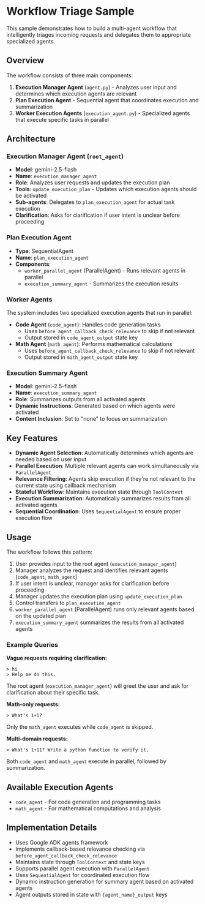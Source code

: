 # Workflow Triage Sample

This sample demonstrates how to build a multi-agent workflow that intelligently triages incoming requests and delegates them to appropriate specialized agents.

## Overview

The workflow consists of three main components:

1. **Execution Manager Agent** (`agent.py`) - Analyzes user input and determines which execution agents are relevant
2. **Plan Execution Agent** - Sequential agent that coordinates execution and summarization
3. **Worker Execution Agents** (`execution_agent.py`) - Specialized agents that execute specific tasks in parallel

## Architecture

### Execution Manager Agent (`root_agent`)
- **Model**: gemini-2.5-flash
- **Name**: `execution_manager_agent`
- **Role**: Analyzes user requests and updates the execution plan
- **Tools**: `update_execution_plan` - Updates which execution agents should be activated
- **Sub-agents**: Delegates to `plan_execution_agent` for actual task execution
- **Clarification**: Asks for clarification if user intent is unclear before proceeding

### Plan Execution Agent
- **Type**: SequentialAgent
- **Name**: `plan_execution_agent`
- **Components**:
  - `worker_parallel_agent` (ParallelAgent) - Runs relevant agents in parallel
  - `execution_summary_agent` - Summarizes the execution results

### Worker Agents
The system includes two specialized execution agents that run in parallel:

- **Code Agent** (`code_agent`): Handles code generation tasks
  - Uses `before_agent_callback_check_relevance` to skip if not relevant
  - Output stored in `code_agent_output` state key
- **Math Agent** (`math_agent`): Performs mathematical calculations
  - Uses `before_agent_callback_check_relevance` to skip if not relevant
  - Output stored in `math_agent_output` state key

### Execution Summary Agent
- **Model**: gemini-2.5-flash
- **Name**: `execution_summary_agent`
- **Role**: Summarizes outputs from all activated agents
- **Dynamic Instructions**: Generated based on which agents were activated
- **Content Inclusion**: Set to "none" to focus on summarization

## Key Features

- **Dynamic Agent Selection**: Automatically determines which agents are needed based on user input
- **Parallel Execution**: Multiple relevant agents can work simultaneously via `ParallelAgent`
- **Relevance Filtering**: Agents skip execution if they're not relevant to the current state using callback mechanism
- **Stateful Workflow**: Maintains execution state through `ToolContext`
- **Execution Summarization**: Automatically summarizes results from all activated agents
- **Sequential Coordination**: Uses `SequentialAgent` to ensure proper execution flow

## Usage

The workflow follows this pattern:

1. User provides input to the root agent (`execution_manager_agent`)
2. Manager analyzes the request and identifies relevant agents (`code_agent`, `math_agent`)
3. If user intent is unclear, manager asks for clarification before proceeding
4. Manager updates the execution plan using `update_execution_plan`
5. Control transfers to `plan_execution_agent`
6. `worker_parallel_agent` (ParallelAgent) runs only relevant agents based on the updated plan
7. `execution_summary_agent` summarizes the results from all activated agents

### Example Queries

**Vague requests requiring clarification:**

```
> hi
> Help me do this.
```

The root agent (`execution_manager_agent`) will greet the user and ask for clarification about their specific task.

**Math-only requests:**

```
> What's 1+1?
```

Only the `math_agent` executes while `code_agent` is skipped.

**Multi-domain requests:**

```
> What's 1+11? Write a python function to verify it.
```

Both `code_agent` and `math_agent` execute in parallel, followed by summarization.

## Available Execution Agents

- `code_agent` - For code generation and programming tasks
- `math_agent` - For mathematical computations and analysis

## Implementation Details

- Uses Google ADK agents framework
- Implements callback-based relevance checking via `before_agent_callback_check_relevance`
- Maintains state through `ToolContext` and state keys
- Supports parallel agent execution with `ParallelAgent`
- Uses `SequentialAgent` for coordinated execution flow
- Dynamic instruction generation for summary agent based on activated agents
- Agent outputs stored in state with `{agent_name}_output` keys
